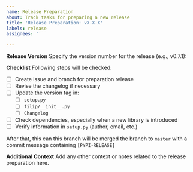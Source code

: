 ```yaml
---
name: Release Preparation
about: Track tasks for preparing a new release
title: 'Release Preparation: vX.X.X'
labels: release
assignees: ''

---
```


**Release Version**
Specify the version number for the release (e.g., v0.7.1):

**Checklist**
Following steps will be checked:
- [ ] Create issue and branch for preparation release
- [ ] Revise the changelog if necessary
- [ ] Update the version tag in:
  - [ ] `setup.py`
  - [ ] `filip/__init__.py`
  - [ ] `Changelog`
- [ ] Check dependencies, especially when a new library is introduced
- [ ] Verify information in `setup.py` (author, email, etc.)

After that, this can this branch will be merged the branch to `master` with a commit message containing `[PYPI-RELEASE]`


**Additional Context**
Add any other context or notes related to the release preparation here.
